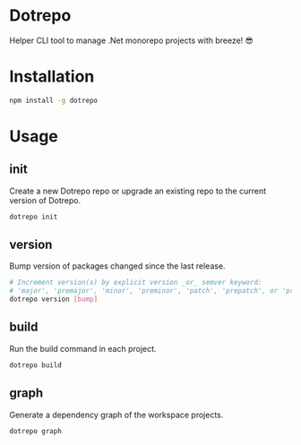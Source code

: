 # Dotrepo
Helper CLI tool to manage .Net monorepo projects with breeze! 😎

# Installation

```bash
npm install -g dotrepo
```

# Usage

## init
Create a new Dotrepo repo or upgrade an existing repo to the current version of Dotrepo.
```bash
dotrepo init
```

## version
Bump version of packages changed since the last release.
```bash
# Increment version(s) by explicit version _or_ semver keyword:
# 'major', 'premajor', 'minor', 'preminor', 'patch', 'prepatch', or 'prerelease'.
dotrepo version [bump]
```

## build
Run the build command in each project.
```bash
dotrepo build
```

## graph
Generate a dependency graph of the workspace projects.
```bash
dotrepo graph
```
